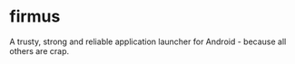 # firmus

A trusty, strong and reliable application launcher for Android - because all others are crap.